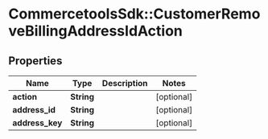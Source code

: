 # CommercetoolsSdk::CustomerRemoveBillingAddressIdAction

## Properties
Name | Type | Description | Notes
------------ | ------------- | ------------- | -------------
**action** | **String** |  | [optional] 
**address_id** | **String** |  | [optional] 
**address_key** | **String** |  | [optional] 


